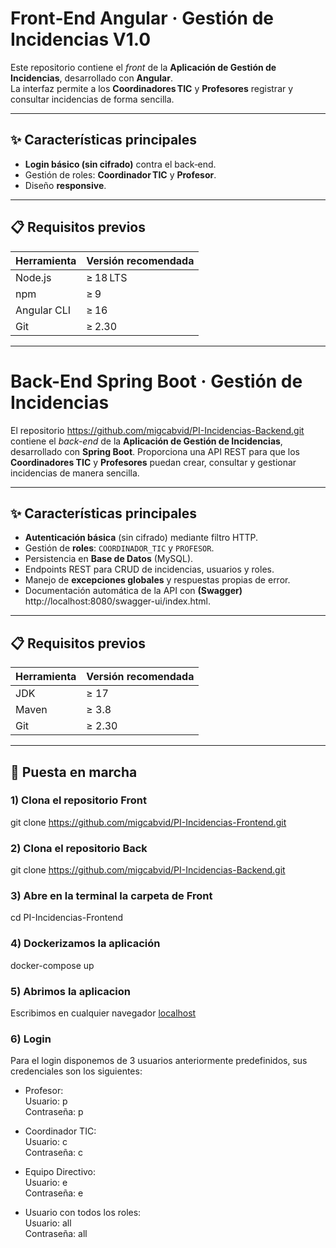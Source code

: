 # Front‑End Angular · **Gestión de Incidencias** V1.0

Este repositorio contiene el _front_ de la **Aplicación de Gestión de Incidencias**, desarrollado con **Angular**.  
La interfaz permite a los **Coordinadores TIC** y **Profesores** registrar y consultar incidencias de forma sencilla.

---

## ✨ Características principales

- **Login básico (sin cifrado)** contra el back‑end.
- Gestión de roles: **Coordinador TIC** y **Profesor**.
- Diseño **responsive**.

---

## 📋 Requisitos previos

| Herramienta | Versión recomendada |
|-------------|---------------------|
| Node.js     | ≥ 18 LTS            |
| npm         | ≥ 9                |
| Angular CLI | ≥ 16               |
| Git         | ≥ 2.30             |

---

# Back-End Spring Boot · **Gestión de Incidencias**

El repositorio https://github.com/migcabvid/PI-Incidencias-Backend.git contiene el *back-end* de la **Aplicación de Gestión de Incidencias**, desarrollado con **Spring Boot**.
Proporciona una API REST para que los **Coordinadores TIC** y **Profesores** puedan crear, consultar y gestionar incidencias de manera sencilla.

---

## ✨ Características principales

* **Autenticación básica** (sin cifrado) mediante filtro HTTP.
* Gestión de **roles**: `COORDINADOR_TIC` y `PROFESOR`.
* Persistencia en **Base de Datos** (MySQL).
* Endpoints REST para CRUD de incidencias, usuarios y roles.
* Manejo de **excepciones globales** y respuestas propias de error.
* Documentación automática de la API con **(Swagger)** http://localhost:8080/swagger-ui/index.html.

---

## 📋 Requisitos previos

| Herramienta   | Versión recomendada |
| ------------- | ------------------- |
| JDK           | ≥ 17                |
| Maven         | ≥ 3.8               |
| Git           | ≥ 2.30              |

---

## 🚀 Puesta en marcha

### 1) Clona el repositorio Front
git clone https://github.com/migcabvid/PI-Incidencias-Frontend.git

### 2) Clona el repositorio Back
git clone https://github.com/migcabvid/PI-Incidencias-Backend.git

### 3) Abre en la terminal la carpeta de Front
cd PI-Incidencias-Frontend

### 4) Dockerizamos la aplicación
docker-compose up

### 5) Abrimos la aplicacion
Escribimos en cualquier navegador [localhost](http://localhost:80)

### 6) Login
Para el login disponemos de 3 usuarios anteriormente predefinidos, sus credenciales son los siguientes:
- Profesor:  
  Usuario: p  
  Contraseña: p  

- Coordinador TIC:  
  Usuario: c  
  Contraseña: c  

- Equipo Directivo:  
  Usuario: e  
  Contraseña: e  

- Usuario con todos los roles:  
  Usuario: all  
  Contraseña: all  


